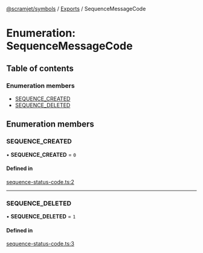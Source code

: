 [@scramjet/symbols](../README.md) / [Exports](../modules.md) / SequenceMessageCode

# Enumeration: SequenceMessageCode

## Table of contents

### Enumeration members

- [SEQUENCE\_CREATED](SequenceMessageCode.md#sequence_created)
- [SEQUENCE\_DELETED](SequenceMessageCode.md#sequence_deleted)

## Enumeration members

### SEQUENCE\_CREATED

• **SEQUENCE\_CREATED** = `0`

#### Defined in

[sequence-status-code.ts:2](https://github.com/scramjetorg/transform-hub/blob/HEAD/packages/symbols/src/sequence-status-code.ts#L2)

___

### SEQUENCE\_DELETED

• **SEQUENCE\_DELETED** = `1`

#### Defined in

[sequence-status-code.ts:3](https://github.com/scramjetorg/transform-hub/blob/HEAD/packages/symbols/src/sequence-status-code.ts#L3)
